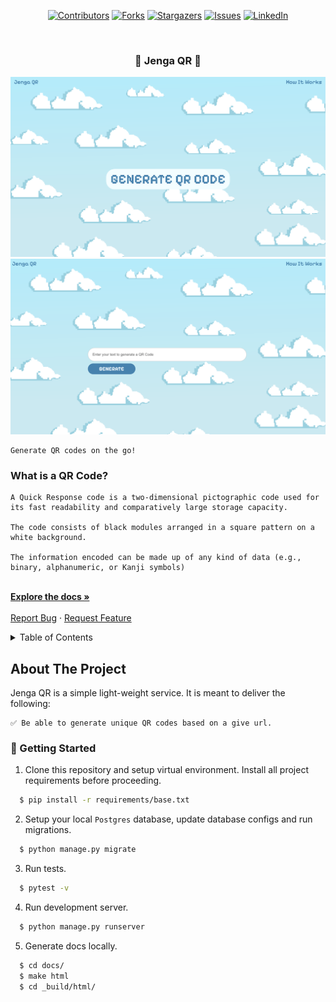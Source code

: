  <div id="top" align="center">

[![Contributors][contributors-shield]][contributors-url]
[![Forks][forks-shield]][forks-url]
[![Stargazers][stars-shield]][stars-url]
[![Issues][issues-shield]][issues-url]
[![LinkedIn][linkedin-shield]][linkedin-url]
</div>

<br />
<h3 align="center"> 🍎 Jenga QR 🍎 </h3>

  <p align="center">
    <img src="jenga_qr/generator/static/generator/images/landing-page.png" alt="Landing Page">
    <img src="jenga_qr/generator/static/generator/images/genarate.png" alt="Landing Page">

    Generate QR codes on the go!

   ### What is a QR Code?

    A Quick Response code is a two-dimensional pictographic code used for its fast readability and comparatively large storage capacity.

    The code consists of black modules arranged in a square pattern on a white background. 

    The information encoded can be made up of any kind of data (e.g., binary, alphanumeric, or Kanji symbols)
    
  </p>
    <br />
    <a href="#"><strong>Explore the docs »</strong></a>
    <br />
    <br />
    <a href="https://github.com/SharleneNdinda/momo-cafe/issues">Report Bug</a>
    ·
    <a href="https://github.com/SharleneNdinda/momo-cafe/issues">Request Feature</a>
  </p>
</div>

<details>
  <summary>Table of Contents</summary>
  <ol>
    <li>
      <a href="#about-the-project">About The Project</a>
      <ul>
        <li><a href="#built-with">Built With</a></li>
      </ul>
    </li>
    <li>
      <a href="#getting-started">Getting Started</a>
      <ul>
        <li><a href="#prerequisites">Prerequisites</a></li>
        <li><a href="#installation">Installation</a></li>
      </ul>
    </li>
    <li><a href="#usage">Usage</a></li>
    <li><a href="#contributing">Contributing</a></li>
    <li><a href="#license">License</a></li>
    <li><a href="#contact">Contact</a></li>
    <li><a href="#acknowledgments">Acknowledgments</a></li>
  </ol>
</details>

##  About The Project

Jenga QR is a simple light-weight service. It is meant to deliver the following:

    ✅ Be able to generate unique QR codes based on a give url.

### 🚀 Getting Started

1. Clone this repository and setup virtual environment. Install all project requirements before proceeding.
```sh
  $ pip install -r requirements/base.txt
```

2. Setup your local `Postgres` database, update database configs and run migrations.
```sh
  $ python manage.py migrate
```

3. Run tests.
```sh
  $ pytest -v
```

4. Run development server.
```sh
  $ python manage.py runserver
```

5. Generate docs locally.
```sh
  $ cd docs/
  $ make html
  $ cd _build/html/
```

[contributors-shield]: https://img.shields.io/github/contributors/SharleneNdinda/jenga_qr?style=for-the-badge
[contributors-url]: https://github.com/SharleneNdinda/jenga_qr/contributors
[forks-shield]: https://img.shields.io/github/forks/SharleneNdinda/jenga_qr?style=for-the-badge
[forks-url]: https://github.com/SharleneNdinda/jenga_qr/forks
[stars-shield]: https://img.shields.io/github/stars/SharleneNdinda/jenga_qr?style=for-the-badge
[stars-url]: https://github.com/SharleneNdinda/jenga_qr/stargazers
[issues-shield]: https://img.shields.io/github/issues/SharleneNdinda/jenga_qr?style=for-the-badge
[issues-url]: https://github.com/SharleneNdinda/jenga_qr/issues
[linkedin-shield]: https://img.shields.io/badge/-LinkedIn-black.svg?style=for-the-badge&logo=linkedin&colorB=555
[linkedin-url]: in/sharlene-mutuku-86571518b
[product-screenshot]: images/architecture.png
[x-ray-trace]: images/trace.png
